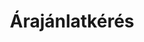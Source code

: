---
title: Árajánlatkérés
lehetosegek:    
    - opcio: Házi áldás jászsági szűcshímzéses koszorúban (19x24,5cm)
    - opcio: Házi áldás sárközi jegykendőmintával (19x24,5cm)
    - opcio: Magyar címer fémarannyal hímezve, 5,5 cm
    - opcio: Magyar címer fémarannyal hímezve, 7,5 cm
    - opcio: Magyar címer fémarannyal hímezve, 10 cm
    - opcio: Magyar címer fémarannyal hímezve, 14 cm
    - opcio: Magyar címer fémarannyal hímezve, 25 cm
    - opcio: Magyar címer aranysárga cérnával hímezve, 5,5 cm
    - opcio: Magyar címer aranysárga cérnával hímezve, 7,5 cm
    - opcio: Nagy-Magyarország, arany kontúrral, 8 cm
    - opcio: Nagy-Magyarország, fekete kontúrral, 8 cm
    - opcio: Nagy-Magyarország, rovásírással, fehér alapon, 7,5 cm
    - opcio: Nagy-Magyarország, rovásírással, fekete alapon, 7,5 cm
    - opcio: Nagy-Magyarország, Árpád-sávos, 7,5 cm
    - opcio: Rakamazi turul, fehér alapon, 9 cm
    - opcio: Rakamazi turul, fekete alapon, 9 cm 
    - opcio: Magyarország, 8 cm
    - opcio: Felvarrható magyar zászló, 7,5 cm
    - opcio: Szívalakú fülbevaló, fehér
    - opcio: Szívalakú fülbevaló, arany
    - opcio: Szívalakú fülbevaló, ezüst
    - opcio: Szívalakú fülbevaló, világos rózsaszín
    - opcio: Szívalakú fülbevaló, sötét rózsaszín
    - opcio: Szívalakú fülbevaló, mályva
    - opcio: Szívalakú fülbevaló, lila
    - opcio: Szívalakú fülbevaló, narancs
    - opcio: Szívalakú fülbevaló, türkiz
    - opcio: Szívalakú fülbevaló, zöld
    - opcio: Szívalakú fülbevaló, királykék
    - opcio: Szívalakú fülbevaló, fekete
    - opcio: Virágalakú fülbevaló, fehér
    - opcio: Virágalakú fülbevaló, arany
    - opcio: Virágalakú fülbevaló, ezüst
    - opcio: Virágalakú fülbevaló, világos rózsaszín
    - opcio: Virágalakú fülbevaló, sötét rózsaszín
    - opcio: Virágalakú fülbevaló, mályva
    - opcio: Virágalakú fülbevaló, lila
    - opcio: Virágalakú fülbevaló, narancs
    - opcio: Virágalakú fülbevaló, türkiz
    - opcio: Virágalakú fülbevaló, zöld
    - opcio: Virágalakú fülbevaló, királykék
    - opcio: Virágalakú fülbevaló, fekete
    - opcio: Pillangóalakú fülbevaló, fehér
    - opcio: Pillangóalakú fülbevaló, arany
    - opcio: Pillangóalakú fülbevaló, ezüst
    - opcio: Pillangóalakú fülbevaló, világos rózsaszín
    - opcio: Pillangóalakú fülbevaló, sötét rózsaszín
    - opcio: Pillangóalakú fülbevaló, mályva
    - opcio: Pillangóalakú fülbevaló, lila
    - opcio: Pillangóalakú fülbevaló, narancs
    - opcio: Pillangóalakú fülbevaló, türkiz
    - opcio: Pillangóalakú fülbevaló, zöld
    - opcio: Pillangóalakú fülbevaló, királykék
    - opcio: Pillangóalakú fülbevaló, fekete
    - opcio: Levélalakú fülbevaló, fehér
    - opcio: Levélalakú fülbevaló, arany
    - opcio: Levélalakú fülbevaló, ezüst
    - opcio: Levélalakú fülbevaló, világos rózsaszín
    - opcio: Levélalakú fülbevaló, sötét rózsaszín
    - opcio: Levélalakú fülbevaló, mályva
    - opcio: Levélalakú fülbevaló, lila
    - opcio: Levélalakú fülbevaló, narancs
    - opcio: Levélalakú fülbevaló, türkiz
    - opcio: Levélalakú fülbevaló, zöld
    - opcio: Levélalakú fülbevaló, királykék
    - opcio: Levélalakú fülbevaló, fekete
    - opcio: Tölgyfalevél-alakú fülbevaló, fehér
    - opcio: PTölgyfalevél-alakú fülbevaló, arany
    - opcio: Tölgyfalevél-alakú fülbevaló, ezüst
    - opcio: Tölgyfalevél-alakú fülbevaló, világos rózsaszín
    - opcio: Tölgyfalevél-alakú fülbevaló, sötét rózsaszín
    - opcio: Tölgyfalevél-alakú fülbevaló, mályva
    - opcio: Tölgyfalevél-alakú fülbevaló, lila
    - opcio: Tölgyfalevél-alakú fülbevaló, narancs
    - opcio: Tölgyfalevél-alakú fülbevaló, türkiz
    - opcio: Tölgyfalevél-alakú fülbevaló, zöld
    - opcio: Tölgyfalevél-alakú fülbevaló, királykék
    - opcio: Tölgyfalevél-alakú fülbevaló, fekete
    - opcio: Tarisznya hímzett jellel
    - opcio: Tarisznya hímzett jellel és évszámmal
    - opcio: Tarisznya hímzett jellel, a csoport nevével és évszámmal
    - opcio: Tarisznya saját jellel, névvel és a csoport nevével
    - opcio: Tarisznya óvoda/csoport saját logójával
    - opcio: Tarisznya hímzett virággal, évszámmal
    - opcio: Tarisznya az iskola nevével/logójával, évszámmal
ovodaijelek: 
    - opt: Ablak
    - opt: Ajtó
    - opt: Alma
    - opt: Ananász
    - opt: Ásó
    - opt: Asztal
    - opt: Autó
    - opt: Autó (Bogár)
    - opt: Baba
    - opt: Babakocsi
    - opt: Bagoly
    - opt: Banán
    - opt: Bárány
    - opt: Béka
    - opt: Bicikli
    - opt: Bohóc
    - opt: Bohóchal
    - opt: Boríték
    - opt: Bögre
    - opt: Busz (kék)
    - opt: Busz (sárga)
    - opt: Bűvös kocka
    - opt: Barna ceruza
    - opt: Piros ceruza
    - opt: Cica
    - opt: Fekete cica
    - opt: Cipő
    - opt: Csákó
    - opt: Csengő
    - opt: Cseresznye
    - opt: Csésze
    - opt: Csibe
    - opt: Csiga
    - opt: Csikóhal
    - opt: Csillag
    - opt: Csizma
    - opt: Csónak
    - opt: Delfin
    - opt: Dinó
    - opt: Dinnye
    - opt: Dió
    - opt: Dob
    - opt: Dobókocka
    - opt: Dominó
    - opt: Dömper
    - opt: Ecset
    - opt: Egér
    - opt: Elefánt
    - opt: Elemlámpa
    - opt: Eper
    - opt: Esernyő
    - opt: Építőkocka
    - opt: Fa
    - opt: Fagyi
    - opt: Fakanál
    - opt: Falevél
    - opt: Fecske
    - opt: Felhő
    - opt: Fenyőfa
    - opt: Festőpaletta
    - opt: Fésű
    - opt: Focilabda
    - opt: Fogkefe
    - opt: Fűnyíró
    - opt: Fúrógép
    - opt: Gereblye
    - opt: Gitár
    - opt: Gomb
    - opt: Gomba
    - opt: Gólya
    - opt: Gőzhajó
    - opt: Gyertya
    - opt: Gyöngysor
    - opt: Gyűrű
    - opt: Hajó
    - opt: Halacska
    - opt: Harang
    - opt: Harkály
    - opt: Házikó
    - opt: Helikopter
    - opt: Hintaló
    - opt: Hold
    - opt: Hóember
    - opt: Hópehely
    - opt: Hóvirág
    - opt: Hőlégballon
    - opt: Ibolya
    - opt: Indián
    - opt: Iskolatáska
    - opt: Kacsa
    - opt: Kakas
    - opt: Kalap
    - opt: Kalapács
    - opt: Kamion
    - opt: Kanál
    - opt: Kancsó
    - opt: Karika
    - opt: Két karika
    - opt: Katica
    - opt: Kendő
    - opt: Kerék
    - opt: Kerítés
    - opt: Kesztyű
    - opt: Kifli
    - opt: Kígyó
    - opt: Kocka
    - opt: Kombájn
    - opt: Korona
    - opt: Kosár
    - opt: Kosárlabda
    - opt: Könyv
    - opt: Körte
    - opt: Közlekedési lámpa
    - opt: Kulcs
    - opt: Kutya
    - opt: Labda
    - opt: Létra
    - opt: Locsolókanna
    - opt: Lovacska
    - opt: Lóhere
    - opt: Lufi
    - opt: Maci
    - opt: Macifejek
    - opt: Madár
    - opt: Madáretető
    - opt: Makk
    - opt: Malac
    - opt: Markoló
    - opt: Masni
    - opt: Málna
    - opt: Méhecske
    - opt: Mérleghinta
    - opt: Mikulás
    - opt: Mosógép
    - opt: Motor
    - opt: Mozdony
    - opt: Mókus
    - opt: Nadrág
    - opt: Napocska
    - opt: Napraforgó
    - opt: Narancs
    - opt: Nyuszi
    - opt: Olló
    - opt: Oroszlán
    - opt: Ostor
    - opt: Óra
    - opt: Őszibarack
    - opt: Papírsárkány
    - opt: Perec
    - opt: Pillangó
    - opt: Pohár
    - opt: Postaláda
    - opt: Rakéta
    - opt: Repülő
    - opt: Roller
    - opt: Rózsa
    - opt: Ruha
    - opt: Sajt
    - opt: Sapka
    - opt: Sál
    - opt: Sárgarépa
    - opt: Söprű
    - opt: Süni
    - opt: Szaloncukor
    - opt: Számológép
    - opt: Szánkó
    - opt: Szemüveg
    - opt: Szék
    - opt: Szélmalom
    - opt: Szilva
    - opt: Szivárvány
    - opt: Szív
    - opt: Két szív
    - opt: Szoknya
    - opt: Szőlő (kék)
    - opt: Szőlő (zöld)
    - opt: Talicska
    - opt: Táska
    - opt: Teknős
    - opt: Telefon
    - opt: Televízió
    - opt: Teniszütő
    - opt: Terepjáró
    - opt: Tojás
    - opt: Torta
    - opt: Traktor
    - opt: Trombita
    - opt: Tulipán
    - opt: Tündér
    - opt: Tűzoltó
    - opt: Űrhajó
    - opt: Varázspálca
    - opt: Vasaló
    - opt: Vár
    - opt: Váza
    - opt: Villa
    - opt: Villám
    - opt: Virág
    - opt: Virág cserépben
    - opt: Virág szárral
    - opt: Virágcsokor
    - opt: Vonat
    - opt: Vödör (kék)
    - opt: Vödör (piros)
    - opt: Zászló
    - opt: Zsiráf
---